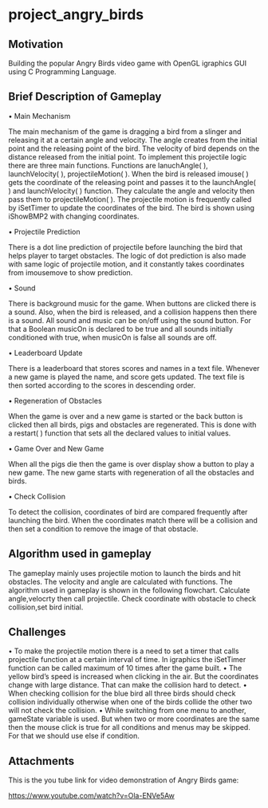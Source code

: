 # project_angry_birds

Motivation
-------------
Building the popular Angry Birds video game with OpenGL igraphics GUI using C Programming Language.


Brief Description of Gameplay
--------------------------------
• Main Mechanism

The main mechanism of the game is dragging a bird from a slinger and releasing it at a certain angle and velocity. The angle creates from the initial point and the releasing point of the bird. The velocity of bird depends on the distance released from the initial point.
To implement this projectile logic there are three main functions. Functions are lanuchAngle( ), launchVelocity( ), projectileMotion( ). When the bird is released imouse( ) gets the coordinate of the releasing point and passes it to the launchAngle( ) and launchVelocity( ) function. They calculate the angle and velocity then pass them to projectileMotion( ). The projectile motion is frequently called by iSetTimer to update the coordinates of the bird. The bird is shown using iShowBMP2 with changing coordinates.

• Projectile Prediction

There is a dot line prediction of projectile before launching the bird that helps player to target obstacles. The logic of dot prediction is also made with same logic of projectile motion, and it constantly takes coordinates from imousemove to show prediction.

• Sound

There is background music for the game. When buttons are clicked there is a sound. Also, when the bird is released, and a collision happens then there is a sound. All sound and music can be on/off using the sound button. For that a Boolean musicOn is declared to be true and all sounds initially conditioned with true, when musicOn is false all sounds are off.

• Leaderboard Update

There is a leaderboard that stores scores and names in a text file. Whenever a new game is played the name, and score gets updated. The text file is then sorted according to the scores in descending order.

• Regeneration of Obstacles

When the game is over and a new game is started or the back button is clicked then all birds, pigs and obstacles are regenerated. This is done with a restart( ) function that sets all the declared values to initial values.

• Game Over and New Game

When all the pigs die then the game is over display show a button to play a new game. The new game starts with regeneration of all the obstacles and birds.

• Check Collision

To detect the collision, coordinates of bird are compared frequently after launching the bird. When the coordinates match there will be a collision and then set a condition to remove the image of that obstacle.


Algorithm used in gameplay
-----------------------------
The gameplay mainly uses projectile motion to launch the birds and hit obstacles. The velocity and angle are calculated with functions.
The algorithm used in gameplay is shown in the following flowchart.
Calculate angle,velocrty then call projectile.
Check coordinate with obstacle to check collision,set bird initial.


Challenges
-------------
• To make the projectile motion there is a need to set a timer that calls projectile function at a certain interval of time. In igraphics the iSetTimer function can be called maximum of 10 times after the game built.
• The yellow bird’s speed is increased when clicking in the air. But the coordinates change with large distance. That can make the collision hard to detect.
• When checking collision for the blue bird all three birds should check collision individually otherwise when one of the birds collide the other two will not check the collision.
• While switching from one menu to another, gameState variable is used. But when two or more coordinates are the same then the mouse click is true for all conditions and menus may be skipped. For that we should use else if condition.


Attachments
--------------
This is the you tube link for video demonstration of Angry Birds game:

https://www.youtube.com/watch?v=Ola-ENVe5Aw
